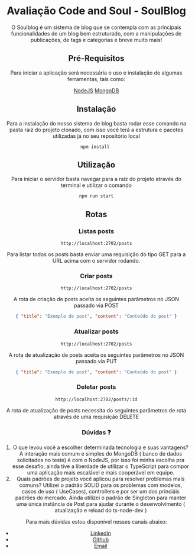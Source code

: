 <div align="center">
<h1>Avaliação Code and Soul - SoulBlog</h1>


<p>O Soulblog é um sistema de blog que se contempla com as principais funcionalidades de um blog bem estruturado, com a manipulações de publicações, de tags e categorias e breve muito mais!</p>

## Pré-Requisitos

Para iniciar a aplicação será necessária o uso e instalação de algumas ferramentas, tais como:

[NodeJS][node]
[MongoDB][mongo]
## Instalação

Para a instalação do nosso sistema de blog basta rodar esse comando na pasta raiz do projeto clonado, com isso você terá a estrutura e pacotes utilizadas já no seu repositório local

```
npm install 
```

## Utilização

Para iniciar o servidor basta navegar para a raiz do projeto através do terminal e utilizar o comando 
```
npm run start
```

## Rotas 

### Listas posts

```
http://localhost:2702/posts
```

Para listar todos os posts basta enviar uma requisição do tipo GET para a URL acima com o servidor rodando.


### Criar posts 

```
http://localhost:2702/posts
```

A rota de criação de posts aceita os seguintes parâmetros no JSON passado via POST

``` json 
{ "title": "Exemplo de post", "content": "Conteúdo do post" }

```
### Atualizar posts 

```
http://localhost:2702/posts
```

A rota de atualização de posts aceita os seguintes parâmetros no JSON passado via PUT

``` json
{ "title": "Exemplo de post", "content": "Conteúdo do post" }

```
### Deletar posts


```
http://localhost:2702/posts/:id
```

A rota de atualização de posts necessita do seguintes parâmetros de rota através de uma requisição DELETE

### Dúvidas ❓


1. O que levou você a escolher determinada tecnologia e suas vantagens?
    A interação mais comum e simples do MongoDB ( banco de dados solicitados no teste) é com o NodeJS, por isso foi minha escolha pra esse desafio, ainda tive a liberdade de utilizar o TypeScript para compor uma aplicação mais escalável e mais cooperável em equipe.
2. Quais padrões de projeto você aplicou para resolver problemas mais comuns?
    Utilizei o padrão SOLID para os problemas com modelos, casos de uso ( UseCases), controllers e por ser um dos princiáis padrões do mercado. Ainda utilizei o padrão de Singleton para manter uma única instância de Post para ajudar durante o desenvolvimento ( atualização e reload do ts-node-dev )



Para mais dúvidas estou disponível nesses canais abaixo:

- [Linkedin][linkedin]
- [Github][github]
- [Email][email]

[npm]: https://www.npmjs.com/
[yarn]: https://classic.yarnpkg.com
[node]: https://nodejs.org
[mongo]: https://docs.mongodb.com/manual/installation/
[linkedin]: https://www.linkedin.com/in/victorfarias98/
[github]: https://github.com/victorfarias98
[email]: mailto:vgfr456@gmail.com
